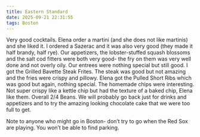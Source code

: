 ```yaml
---
title: Eastern Standard
date: 2025-09-21 22:31:55
tags: Boston
---
```


Very good cocktails. Elena order a martini (and she does not like martinis) and she liked it. I ordered a Sazerac and it was also very good (they made it half brandy, half rye). Our appetizers, the lobster-stuffed squash blossoms and the salt cod fitters were both very good- the fry on them was very well done and not overly oily. Our entrees were nothing special but still good. I got the Grilled Bavette Steak Frites. The steak was good but not amazing and the fries were crispy and pillowy. Elena got the Pulled Short Ribs which was good but again, nothing special. The homemade chips were interesting. Not super crispy like a kettle chip but had the texture of a baked chip, Elena like them. Overall 2/4 Beans. We will probably go back just for drinks and appetizers and to try the amazing looking chocolate cake that we were too full to get.

Note to anyone who might go in Boston- don’t try to go when the Red Sox are playing. You won’t be able to find parking.